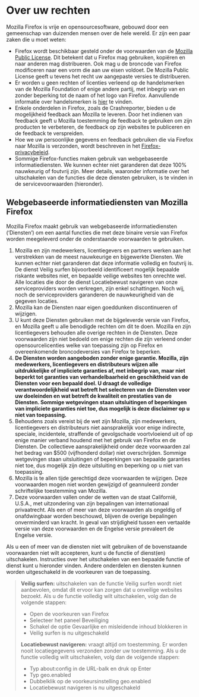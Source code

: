 # Over uw rechten

Mozilla Firefox is vrije en opensourcesoftware, gebouwd door een gemeenschap van duizenden mensen over de hele wereld. Er zijn een paar zaken die u moet weten:

* Firefox wordt beschikbaar gesteld onder de voorwaarden van de [Mozilla Public License](https://www.mozilla.org/MPL/). Dit betekent dat u Firefox mag gebruiken, kopiëren en naar anderen mag distribueren. Ook mag u de broncode van Firefox modificeren naar een vorm die aan uw eisen voldoet. De Mozilla Public License geeft u tevens het recht uw aangepaste versies te distribueren.
* Er worden u geen rechten of licenties verleend op de handelsmerken van de Mozilla Foundation of enige andere partij, met inbegrip van en zonder beperking tot de naam of het logo van Firefox. Aanvullende informatie over handelsmerken is [hier](https://www.mozilla.org/foundation/trademarks/policy/) te vinden.
* Enkele onderdelen in Firefox, zoals de Crashreporter, bieden u de mogelijkheid feedback aan Mozilla te leveren. Door het indienen van feedback geeft u Mozilla toestemming de feedback te gebruiken om zijn producten te verbeteren, de feedback op zijn websites te publiceren en de feedback te verspreiden.
* Hoe we uw persoonlijke gegevens en feedback gebruiken die via Firefox naar Mozilla is verzonden, wordt beschreven in het [Firefox-privacybeleid](https://www.mozilla.org/privacy/firefox/).
* Sommige Firefox-functies maken gebruik van webgebaseerde informatiediensten. We kunnen echter niet garanderen dat deze 100% nauwkeurig of foutvrij zijn. Meer details, waaronder informatie over het uitschakelen van de functies die deze diensten gebruiken, is te vinden in de servicevoorwaarden (hieronder).

## Webgebaseerde informatiediensten van Mozilla Firefox

Mozilla Firefox maakt gebruik van webgebaseerde informatiediensten (‘Diensten’) om een aantal functies die met deze binaire versie van Firefox worden meegeleverd onder de onderstaande voorwaarden te gebruiken.

1. Mozilla en zijn medewerkers, licentiegevers en partners werken aan het verstrekken van de meest nauwkeurige en bijgewerkte Diensten. We kunnen echter niet garanderen dat deze informatie volledig en foutvrij is. De dienst Veilig surfen bijvoorbeeld identificeert mogelijk bepaalde riskante websites niet, en bepaalde veilige websites ten onrechte wel. Alle locaties die door de dienst Locatiebewust navigeren van onze serviceproviders worden verkregen, zijn enkel schattingen. Noch wij, noch de serviceproviders garanderen de nauwkeurigheid van de gegeven locaties.
1. Mozilla kan de Diensten naar eigen goeddunken discontinueren of wijzigen.
1. U kunt deze Diensten gebruiken met de bijgeleverde versie van Firefox, en Mozilla geeft u alle benodigde rechten om dit te doen. Mozilla en zijn licentiegevers behouden alle overige rechten in de Diensten. Deze voorwaarden zijn niet bedoeld om enige rechten die zijn verleend onder opensourcelicenties welke van toepassing zijn op Firefox en overeenkomende broncodeversies van Firefox te beperken.
1. **De Diensten worden aangeboden zonder enige garantie. Mozilla, zijn medewerkers, licentiegevers en distributeurs wijzen alle uitdrukkelijke of impliciete garanties af, met inbegrip van, maar niet beperkt tot garanties van verhandelbaarheid en geschiktheid van de Diensten voor een bepaald doel. U draagt de volledige verantwoordelijkheid wat betreft het selecteren van de Diensten voor uw doeleinden en wat betreft de kwaliteit en prestaties van de Diensten. Sommige wetgevingen staan uitsluitingen of beperkingen van impliciete garanties niet toe, dus mogelijk is deze disclaimer op u niet van toepassing.**
1. Behoudens zoals vereist bij de wet zijn Mozilla, zijn medewerkers, licentiegevers en distributeurs niet aansprakelijk voor enige indirecte, speciale, incidentele, straffende of gevolgschade voortvloeiend uit of op enige manier verband houdend met het gebruik van Firefox en de Diensten. De collectieve aansprakelijkheid onder deze voorwaarden zal het bedrag van $500 (vijfhonderd dollar) niet overschrijden. Sommige wetgevingen staan uitsluitingen of beperkingen van bepaalde garanties niet toe, dus mogelijk zijn deze uitsluiting en beperking op u niet van toepassing.
1. Mozilla is te allen tijde gerechtigd deze voorwaarden te wijzigen. Deze voorwaarden mogen niet worden gewijzigd of geannuleerd zonder schriftelijke toestemming van Mozilla.
1. Deze voorwaarden vallen onder de wetten van de staat Californië, U.S.A., met uitzondering van zijn bepalingen van internationaal privaatrecht. Als een of meer van deze voorwaarden als ongeldig of onafdwingbaar worden beschouwd, blijven de overige bepalingen onverminderd van kracht. In geval van strijdigheid tussen een vertaalde versie van deze voorwaarden en de Engelse versie prevaleert de Engelse versie.

Als u een of meer van de diensten niet wilt gebruiken of de bovenstaande voorwaarden niet wilt accepteren, kunt u de functie of dienst(en) uitschakelen. Instructies over het uitschakelen van een bepaalde functie of dienst kunt u hieronder vinden. Andere onderdelen en diensten kunnen worden uitgeschakeld in de voorkeuren van de toepassing.

> **Veilig surfen:** uitschakelen van de functie Veilig surfen wordt niet aanbevolen, omdat dit ervoor kan zorgen dat u onveilige websites bezoekt. Als u de functie volledig wilt uitschakelen, volg dan de volgende stappen:
>
>* Open de voorkeuren van Firefox
>* Selecteer het paneel Beveiliging
>* Schakel de optie Gevaarlijke en misleidende inhoud blokkeren in
>* Veilig surfen is nu uitgeschakeld
>
> **Locatiebewust navigeren:** vraagt altijd om toestemming. Er worden nooit locatiegegevens verzonden zonder uw toestemming. Als u de functie volledig wilt uitschakelen, volg dan de volgende stappen:
>
>* Typ about:config in de URL-balk en druk op Enter
>* Typ geo.enabled
>* Dubbelklik op de voorkeursinstelling geo.enabled
>* Locatiebewust navigeren is nu uitgeschakeld
